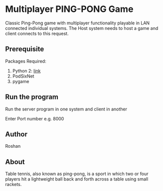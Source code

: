 # Multiplayer PING-PONG Game
Classic Ping-Pong game with multiplayer functionality playable in LAN connected individual systems. The Host system needs to host a game and client connects to this request.

## Prerequisite
Packages Required:
1. Python 2: [link](https://www.python.org/downloads/)
2. PodSixNet 
3. pygame

## Run the program
Run the server program in one system and client in another </br>

Enter Port number e.g. 8000
## Author
Roshan 
## About
Table tennis, also known as ping-pong, is a sport in which two or four players hit a lightweight ball back and forth across a table using small rackets.
